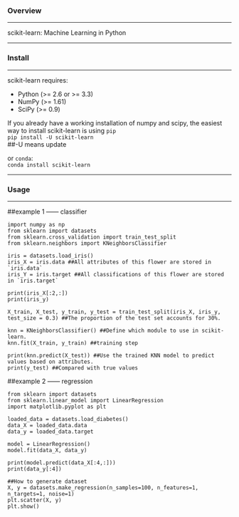 ### Overview  
***  
scikit-learn: Machine Learning in Python  
***  
### Install  
***  
scikit-learn requires:  
- Python (>= 2.6 or >= 3.3)
- NumPy (>= 1.61)
- SciPy (>= 0.9)

If you already have a working installation of numpy and scipy, the easiest way to install scikit-learn is using `pip`  
`pip install -U scikit-learn`   
##-U means update  

or `conda`:  
`conda install scikit-learn`  
***  
### Usage  
***  
##example 1 —— classifier  
```
import numpy as np
from sklearn import datasets
from sklearn.cross_validation import train_test_split
from sklearn.neighbors import KNeighborsClassifier

iris = datasets.load_iris()
iris_X = iris.data ##All attributes of this flower are stored in `iris.data`
iris_Y = iris.target ##All classifications of this flower are stored in `iris.target`

print(iris_X[:2,:])
print(iris_y)

X_train, X_test, y_train, y_test = train_test_split(iris_X, iris_y, test_size = 0.3) ##The proportion of the test set accounts for 30%.

knn = KNeighborsClassifier() ##Define which module to use in scikit-learn.
knn.fit(X_train, y_train) ##training step

print(knn.predict(X_test)) ##Use the trained KNN model to predict values based on attributes.
print(y_test) ##Compared with true values
```
##example 2 —— regression  
```
from sklearn import datasets
from sklearn.linear_model import LinearRegression
import matplotlib.pyplot as plt

loaded_data = datasets.load_diabetes()
data_X = loaded_data.data
data_y = loaded_data.target

model = LinearRegression()
model.fit(data_X, data_y)

print(model.predict(data_X[:4,:]))
print(data_y[:4])

##How to generate dataset
X, y = datasets.make_regression(n_samples=100, n_features=1, n_targets=1, noise=1)
plt.scatter(X, y)
plt.show()
```

